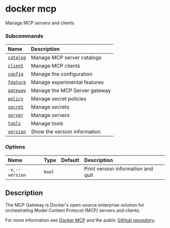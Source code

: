 # docker mcp

<!---MARKER_GEN_START-->
Manage MCP servers and clients

### Subcommands

| Name                        | Description                   |
|:----------------------------|:------------------------------|
| [`catalog`](mcp_catalog.md) | Manage MCP server catalogs    |
| [`client`](mcp_client.md)   | Manage MCP clients            |
| [`config`](mcp_config.md)   | Manage the configuration      |
| [`feature`](mcp_feature.md) | Manage experimental features  |
| [`gateway`](mcp_gateway.md) | Manage the MCP Server gateway |
| [`policy`](mcp_policy.md)   | Manage secret policies        |
| [`secret`](mcp_secret.md)   | Manage secrets                |
| [`server`](mcp_server.md)   | Manage servers                |
| [`tools`](mcp_tools.md)     | Manage tools                  |
| [`version`](mcp_version.md) | Show the version information  |


### Options

| Name              | Type   | Default | Description                        |
|:------------------|:-------|:--------|:-----------------------------------|
| `-v`, `--version` | `bool` |         | Print version information and quit |


<!---MARKER_GEN_END-->

## Description

The MCP Gateway is Docker's open-source enterprise solution for orchestrating
Model Context Protocol (MCP) servers and clients.

For more information see [Docker MCP](https://docs.docker.com/ai/mcp-gateway/) and
the public [GitHub repository](https://github.com/docker/mcp-gateway).
